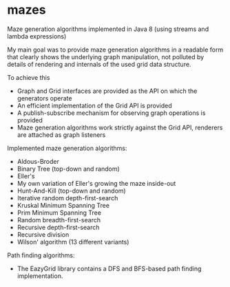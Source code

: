 # mazes

Maze generation algorithms implemented in Java 8 (using streams and lambda expressions)

My main goal was to provide maze generation algorithms in a readable form that clearly shows the
underlying graph manipulation, not polluted by details of rendering and internals of the used grid
data structure.

To achieve this
- Graph and Grid interfaces are provided as the API on which the generators operate
- An efficient implementation of the Grid API is provided
- A publish-subscribe mechanism for observing graph operations is provided
- Maze generation algorithms work strictly against the Grid API, renderers are attached as graph
listeners

Implemented maze generation algorithms:

- Aldous-Broder
- Binary Tree (top-down and random)
- Eller's
- My own variation of Eller's growing the maze inside-out
- Hunt-And-Kill (top-down and random)
- Iterative random depth-first-search
- Kruskal Minimum Spanning Tree
- Prim Minimum Spanning Tree
- Random breadth-first-search
- Recursive depth-first-search
- Recursive division
- Wilson' algorithm (13 different variants)

Path finding algorithms:
- The EazyGrid library contains a DFS and BFS-based path finding implementation.
